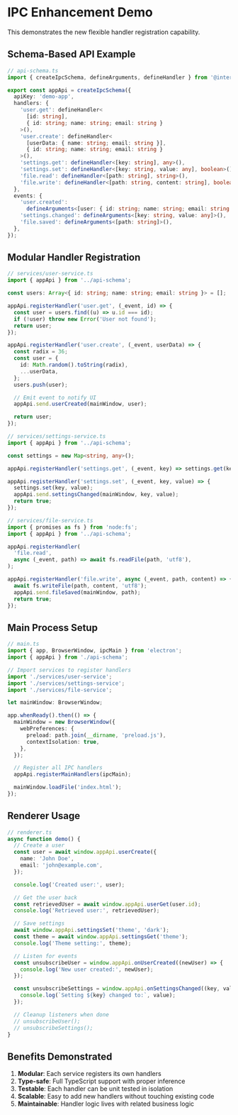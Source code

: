 # IPC Enhancement Demo

This demonstrates the new flexible handler registration capability.

## Schema-Based API Example

```typescript
// api-schema.ts
import { createIpcSchema, defineArguments, defineHandler } from '@internal/ipc';

export const appApi = createIpcSchema({
  apiKey: 'demo-app',
  handlers: {
    'user.get': defineHandler<
      [id: string],
      { id: string; name: string; email: string }
    >(),
    'user.create': defineHandler<
      [userData: { name: string; email: string }],
      { id: string; name: string; email: string }
    >(),
    'settings.get': defineHandler<[key: string], any>(),
    'settings.set': defineHandler<[key: string, value: any], boolean>(),
    'file.read': defineHandler<[path: string], string>(),
    'file.write': defineHandler<[path: string, content: string], boolean>(),
  },
  events: {
    'user.created':
      defineArguments<[user: { id: string; name: string; email: string }]>(),
    'settings.changed': defineArguments<[key: string, value: any]>(),
    'file.saved': defineArguments<[path: string]>(),
  },
});
```

## Modular Handler Registration

```typescript
// services/user-service.ts
import { appApi } from '../api-schema';

const users: Array<{ id: string; name: string; email: string }> = [];

appApi.registerHandler('user.get', (_event, id) => {
  const user = users.find((u) => u.id === id);
  if (!user) throw new Error('User not found');
  return user;
});

appApi.registerHandler('user.create', (_event, userData) => {
  const radix = 36;
  const user = {
    id: Math.random().toString(radix),
    ...userData,
  };
  users.push(user);

  // Emit event to notify UI
  appApi.send.userCreated(mainWindow, user);

  return user;
});
```

```typescript
// services/settings-service.ts
import { appApi } from '../api-schema';

const settings = new Map<string, any>();

appApi.registerHandler('settings.get', (_event, key) => settings.get(key));

appApi.registerHandler('settings.set', (_event, key, value) => {
  settings.set(key, value);
  appApi.send.settingsChanged(mainWindow, key, value);
  return true;
});
```

```typescript
// services/file-service.ts
import { promises as fs } from 'node:fs';
import { appApi } from '../api-schema';

appApi.registerHandler(
  'file.read',
  async (_event, path) => await fs.readFile(path, 'utf8'),
);

appApi.registerHandler('file.write', async (_event, path, content) => {
  await fs.writeFile(path, content, 'utf8');
  appApi.send.fileSaved(mainWindow, path);
  return true;
});
```

## Main Process Setup

```typescript
// main.ts
import { app, BrowserWindow, ipcMain } from 'electron';
import { appApi } from './api-schema';

// Import services to register handlers
import './services/user-service';
import './services/settings-service';
import './services/file-service';

let mainWindow: BrowserWindow;

app.whenReady().then(() => {
  mainWindow = new BrowserWindow({
    webPreferences: {
      preload: path.join(__dirname, 'preload.js'),
      contextIsolation: true,
    },
  });

  // Register all IPC handlers
  appApi.registerMainHandlers(ipcMain);

  mainWindow.loadFile('index.html');
});
```

## Renderer Usage

```typescript
// renderer.ts
async function demo() {
  // Create a user
  const user = await window.appApi.userCreate({
    name: 'John Doe',
    email: 'john@example.com',
  });

  console.log('Created user:', user);

  // Get the user back
  const retrievedUser = await window.appApi.userGet(user.id);
  console.log('Retrieved user:', retrievedUser);

  // Save settings
  await window.appApi.settingsSet('theme', 'dark');
  const theme = await window.appApi.settingsGet('theme');
  console.log('Theme setting:', theme);

  // Listen for events
  const unsubscribeUser = window.appApi.onUserCreated((newUser) => {
    console.log('New user created:', newUser);
  });

  const unsubscribeSettings = window.appApi.onSettingsChanged((key, value) => {
    console.log(`Setting ${key} changed to:`, value);
  });

  // Cleanup listeners when done
  // unsubscribeUser();
  // unsubscribeSettings();
}
```

## Benefits Demonstrated

1. **Modular**: Each service registers its own handlers
2. **Type-safe**: Full TypeScript support with proper inference
3. **Testable**: Each handler can be unit tested in isolation
4. **Scalable**: Easy to add new handlers without touching existing code
5. **Maintainable**: Handler logic lives with related business logic
